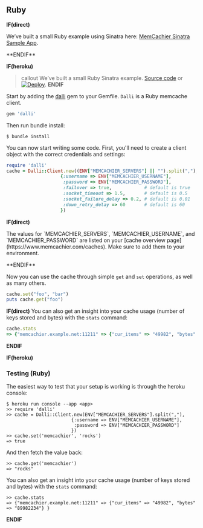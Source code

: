
## Ruby

**IF(direct)**
<p class="alert alert-info">
We’ve built a small Ruby example using Sinatra here:
<a href="https://github.com/memcachier/examples-sinatra">MemCachier Sinatra Sample App</a>.
</p>
**ENDIF**

**IF(heroku)**
>callout
>We’ve built a small Ruby Sinatra example.
><a class="github-source-code" href="http://github.com/memcachier/examples-sinatra">Source code</a> or
>[![Deploy](https://www.herokucdn.com/deploy/button.png)](https://heroku.com/deploy?template=https://github.com/memcachier/examples-sinatra).
**ENDIF**

Start by adding the [dalli](https://github.com/mperham/dalli) gem to your
Gemfile. `Dalli` is a Ruby memcache client.

```ruby
gem 'dalli'
```

Then run bundle install:

```term
$ bundle install
```

You can now start writing some code. First, you'll need to create a
client object with the correct credentials and settings:

```ruby
require 'dalli'
cache = Dalli::Client.new((ENV["MEMCACHIER_SERVERS"] || "").split(","),
                    {:username => ENV["MEMCACHIER_USERNAME"],
                     :password => ENV["MEMCACHIER_PASSWORD"],
                     :failover => true,            # default is true
                     :socket_timeout => 1.5,       # default is 0.5
                     :socket_failure_delay => 0.2, # default is 0.01
                     :down_retry_delay => 60       # default is 60
                    })
```

**IF(direct)**
<p class="alert alert-info">
The values for `MEMCACHIER_SERVERS`, `MEMCACHIER_USERNAME`, and
`MEMCACHIER_PASSWORD` are listed on your
[cache overview page](https://www.memcachier.com/caches). Make sure to add them
to your environment.
</p>
**ENDIF**

Now you can use the cache through simple `get` and `set` operations,
as well as many others.

```ruby
cache.set("foo", "bar")
puts cache.get("foo")
```

**IF(direct)**
You can also get an insight into your cache usage (number of keys stored and
bytes) with the `stats` command:

```ruby
cache.stats
=> {"memcachier.example.net:11211" => {"cur_items" => "49982", "bytes" => "89982234"} }
```
**ENDIF**

**IF(heroku)**
### Testing (Ruby)

The easiest way to test that your setup is working is through the
heroku console:

```term
$ heroku run console --app <app>
>> require 'dalli'
>> cache = Dalli::Client.new(ENV["MEMCACHIER_SERVERS"].split(","),
                        {:username => ENV["MEMCACHIER_USERNAME"],
                         :password => ENV["MEMCACHIER_PASSWORD"]
                        })
>> cache.set('memcachier', 'rocks')
=> true
```

And then fetch the value back:

```term
>> cache.get('memcachier')
=> "rocks"
```

You can also get an insight into your cache usage (number of keys
stored and bytes) with the `stats` command:

```term
>> cache.stats
=> {"memcachier.example.net:11211" => {"cur_items" => "49982", "bytes" => "89982234"} }
```
**ENDIF**
